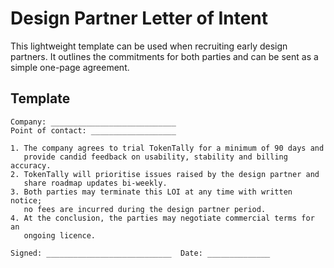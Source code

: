 # Design Partner Letter of Intent

This lightweight template can be used when recruiting early design partners.
It outlines the commitments for both parties and can be sent as a simple
one-page agreement.

## Template

```
Company: ____________________________
Point of contact: ___________________

1. The company agrees to trial TokenTally for a minimum of 90 days and
   provide candid feedback on usability, stability and billing accuracy.
2. TokenTally will prioritise issues raised by the design partner and
   share roadmap updates bi-weekly.
3. Both parties may terminate this LOI at any time with written notice;
   no fees are incurred during the design partner period.
4. At the conclusion, the parties may negotiate commercial terms for an
   ongoing licence.

Signed: ____________________________  Date: ______________
```
